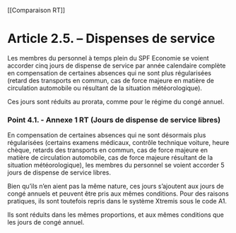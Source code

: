 [[Comparaison RT]]

# Article 2.5. – Dispenses de service

Les membres du personnel à temps plein du SPF Economie se voient accorder cinq jours de dispense de service par année calendaire complète en compensation de certaines absences qui ne sont plus régularisées (retard des transports en commun, cas de force majeure en matière de circulation automobile ou résultant de la situation météorologique).

Ces jours sont réduits au prorata, comme pour le régime du congé annuel.

### Point 4.1. - Annexe 1 RT (Jours de dispense de service libres)

En compensation de certaines absences qui ne sont désormais plus régularisées (certains examens médicaux, contrôle technique voiture, heure chèque, retards des transports en commun, cas de force majeure en matière de circulation automobile, cas de force majeure résultant de la situation météorologique), les membres du personnel se voient accorder 5 jours de dispense de service libres. 

Bien qu’ils n’en aient pas la même nature, ces jours s’ajoutent aux jours de congé annuels et peuvent être pris aux mêmes conditions. Pour des raisons pratiques, ils sont toutefois repris dans le système Xtremis sous le code A1. 

Ils sont réduits dans les mêmes proportions, et aux mêmes conditions que les jours de congé annuel. 

